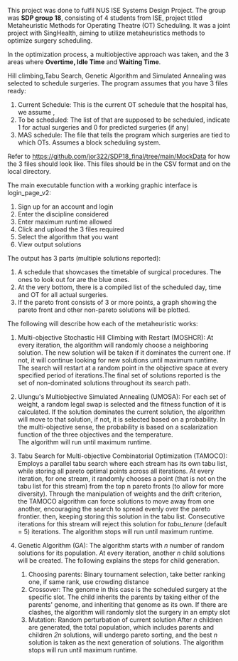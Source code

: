 This project was done to fulfil NUS ISE Systems Design Project. The group was **SDP group 18**, consisting of 4 students from ISE, project titled Metaheuristic Methods for Operating Theatre (OT) Scheduling. 
It was a joint project with SingHealth, aiming to utilize metaheuristics methods to optimize surgery scheduling. 


In the optimization process, a multiobjective approach was taken, and the 3 areas where **Overtime, Idle Time** and **Waiting Time**.


Hill climbing,Tabu Search, Genetic Algorithm and Simulated Annealing was selected to schedule surgeries.
The program assumes that you have 3 files ready:
   1. Current Schedule: This is the current OT schedule that the hospital has, we assume ,  
   2. To be scheduled: The list of that are supposed to be scheduled, indicate 1 for actual surgeries and 0 for predicted surgeries (if any)
   3. MAS schedule: The file that tells the program which surgeries are tied to which OTs. Assumes a block scheduling system.

Refer to https://github.com/jor322/SDP18_final/tree/main/MockData for how the 3 files should look like.
This files should be in the CSV format and on the local directory.

The main executable function with a working graphic interface is login_page_v2: 
   1. Sign up for an account and login
   2. Enter the discipline considered 
   3. Enter maximum runtime allowed
   4. Click and upload the 3 files required
   5. Select the algorithm that you want
   6. View output solutions 

The output has 3 parts (multiple solutions reported):
   1. A schedule that showcases the timetable of surgical procedures. The ones to look out for are the blue ones.
   2. At the very bottom, there is a compiled list of the scheduled day, time and OT for all actual surgeries.
   3. If the pareto front consists of 3 or more points, a graph showing the pareto front and other non-pareto solutions will be plotted.

The following will describe how each of the metaheuristic works:
1. Multi-objective Stochastic Hill Climbing with Restart (MOSHCR): At every iteration, the algorithm will randomly choose a neighboring solution. The new solution will be taken 
if it dominates the current one. If not, it will continue looking for new solutions until maximum runtime. The search will restart at a random point in the objective space at every specified period
of iterations.The final set of solutions reported is the set of non-dominated solutions throughout its search path.

2. Ulungu's Multiobjective Simulated Annealing (UMOSA): For each set of weight, a random legal swap is selected and the fitness function of it is calculated. If the solution dominates the current solution,
the algorithm will move to that solution, if not, it is selected based on a probability. In the multi-objective sense, the probability is based on a scalarization function of the three objectives and the temperature.  
The algorithm will run until maximum runtime.

3. Tabu Search for Multi-objective Combinatorial Optimization (TAMOCO): Employs a parallel tabu search where each stream has its own tabu list, while storing all pareto optimal points across all iterations. 
At every iteration, for one stream, it randomly chooses a point (that is not on the tabu list for this stream) from the top n pareto fronts (to allow for more diversity). Through the manipulation of weights and the drift criterion, the TAMOCO algorithm can force solutions to move away from one another, encouraging the search to spread evenly over the pareto frontier. 
then, keeping storing this solution in the tabu list. Consecutive iterations for this stream will reject this solution for _tabu_tenure_ (default = 5) iterations. The algorithm stops 
will run until maximum runtime.

4. Genetic Algorithm (GA): The algorithm starts with *n* number of random solutions for its population. At every iteration, another *n* child solutions will be created. The following explains the steps
for child generation.
    1. Choosing parents: Binary tournament selection, take better ranking one, if same rank, use crowding distance
    2. Crossover: The genome in this case is the scheduled surgery at the specific slot. The child inherits the parents by
    taking either of the parents' genome, and inheriting that genome as its own. If there are clashes, the algorithm will randomly slot the surgery in an empty slot
    3. Mutation: Random perturbation of current solution
After *n* children are generated, the total population, which includes parents and children *2n* solutions, will undergo pareto sorting, and the best *n* solution is taken as the next generation of solutions.
The algorithm stops will run until maximum runtime.